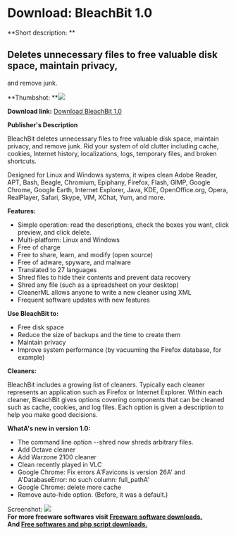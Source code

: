 # Download: BleachBit 1.0

**Short description: **

## Deletes unnecessary files to free valuable disk space, maintain privacy,
and remove junk.

  
**Thumbshot: **![](http://www.freewarefiles.com/screenshot/bleachbit_md.jpg)   
  
**Download link:** [Download BleachBit 1.0](http://freesoftwares.boysofts.com/BleachBit_program_51042.html)  
  

**Publisher's Description**  
  

BleachBit deletes unnecessary files to free valuable disk space, maintain
privacy, and remove junk. Rid your system of old clutter including cache,
cookies, Internet history, localizations, logs, temporary files, and broken
shortcuts.

Designed for Linux and Windows systems, it wipes clean Adobe Reader, APT,
Bash, Beagle, Chromium, Epiphany, Firefox, Flash, GIMP, Google Chrome, Google
Earth, Internet Explorer, Java, KDE, OpenOffice.org, Opera, RealPlayer,
Safari, Skype, VIM, XChat, Yum, and more.

**Features:**

  * Simple operation: read the descriptions, check the boxes you want, click preview, and click delete. 
  * Multi-platform: Linux and Windows 
  * Free of charge 
  * Free to share, learn, and modify (open source) 
  * Free of adware, spyware, and malware 
  * Translated to 27 languages 
  * Shred files to hide their contents and prevent data recovery 
  * Shred any file (such as a spreadsheet on your desktop) 
  * CleanerML allows anyone to write a new cleaner using XML 
  * Frequent software updates with new features 

**Use BleachBit to:**

  * Free disk space 
  * Reduce the size of backups and the time to create them 
  * Maintain privacy 
  * Improve system performance (by vacuuming the Firefox database, for example) 

**Cleaners:**

BleachBit includes a growing list of cleaners. Typically each cleaner
represents an application such as Firefox or Internet Explorer. Within each
cleaner, BleachBit gives options covering components that can be cleaned such
as cache, cookies, and log files. Each option is given a description to help
you make good decisions.

**WhatA's new in version 1.0:**

  * The command line option --shred now shreds arbitrary files. 
  * Add Octave cleaner 
  * Add Warzone 2100 cleaner 
  * Clean recently played in VLC 
  * Google Chrome: Fix errors A'Favicons is version 26A' and A'DatabaseError: no such column: full_pathA' 
  * Google Chrome: delete more cache 
  * Remove auto-hide option. (Before, it was a default.) 

  
  
Screenshot: ![](http://www.freewarefiles.com/screenshot/bleachbit.jpg)  
**For more freeware softwares visit [Freeware software downloads.](http://freesoftwares.boysofts.com/)**   
**And [Free softwares and php script downloads.](http://www.boysofts.com/)**

